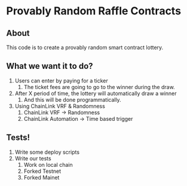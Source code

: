 # Provably Random Raffle Contracts

## About

This code is to create a provably random smart contract lottery.

## What we want it to do?

1. Users can enter by paying for a ticker
   1. The ticket fees are going to go to the winner during the draw.
2. After X period of time, the lottery will automatically draw a winner
    1. And this will be done programmatically.
3. Using ChainLink VRF  & Randomness
    1. ChainLink VRF -> Randomness
    2. ChainLink Automation -> Time based trigger   


## Tests!

1. Write some deploy scripts
2. Write our tests
    1. Work on local chain
    2. Forked Testnet
    3. Forked Mainet